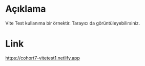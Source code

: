 # Açıklama

Vite Test kullanıma bir örnektir. Tarayıcı da görüntüleyebilirsiniz.

# Link 
https://cohort7-vitetest1.netlify.app
